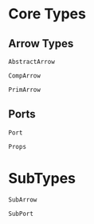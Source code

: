 # Core Types

## Arrow Types

```@docs
AbstractArrow
```

```@docs
CompArrow
```

```@docs
PrimArrow
```

## Ports

```@docs
Port
```

```@docs
Props
```

# SubTypes
```@docs
SubArrow
```

```@docs
SubPort
```
